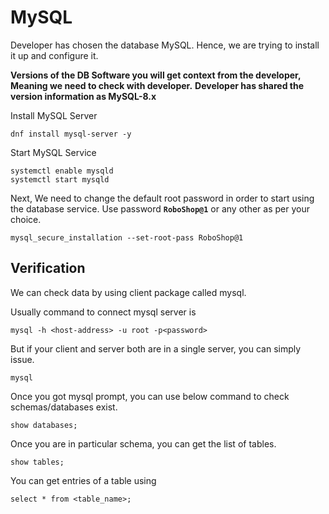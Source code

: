 # MySQL 

Developer has chosen the database MySQL. Hence, we are trying to install it up and configure it.

**Versions of the DB Software you will get context from the developer, Meaning we need to check with developer.**
**Developer has shared the version information as MySQL-8.x**

Install MySQL Server 

```shell 
dnf install mysql-server -y
```

Start MySQL Service 

```shell 
systemctl enable mysqld
systemctl start mysqld  
```

Next, We need to change the default root password in order to start using the database service. Use password **`RoboShop@1`** or any other as per your choice. 

```shell
mysql_secure_installation --set-root-pass RoboShop@1
```
## Verification

We can check data by using client package called mysql.

Usually command to connect mysql server is

```
mysql -h <host-address> -u root -p<password>
```

But if your client and server both are in a single server, you can simply issue.

```
mysql
```

Once you got mysql prompt, you can use below command to check schemas/databases exist.

```
show databases;
```

Once you are in particular schema, you can get the list of tables.

```
show tables;
```

You can get entries of a table using

```
select * from <table_name>;
```
